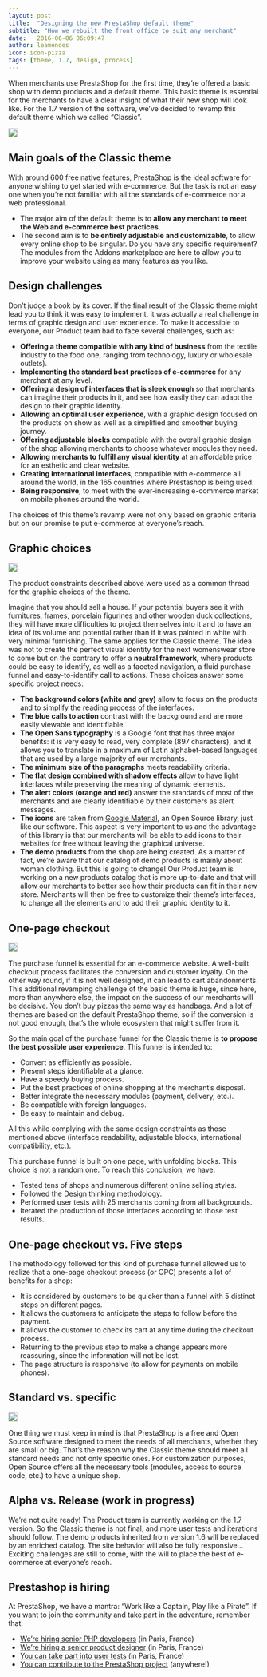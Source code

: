 ```yaml
---
layout: post
title:  "Designing the new PrestaShop default theme"
subtitle: "How we rebuilt the front office to suit any merchant"
date:   2016-06-06 06:09:47
author: leamendes
icon: icon-pizza
tags: [theme, 1.7, design, process]
---
```


When merchants use PrestaShop for the first time, they’re offered a basic shop with demo products and a default theme.
This basic theme is essential for the merchants to have a clear insight of what their new shop will look like. For the 1.7 version of the software, we’ve decided to revamp this default theme which we called “Classic”.

<img style="border: 1px solid #CCC; padding: 0px;" src="/assets/images/2016/06/PrestaShop17_DefaultTheme_Home.png">

## Main goals of the Classic theme

With around 600 free native features, PrestaShop is the ideal software for anyone wishing to get started with e-commerce. But the task is not an easy one when you’re not familiar with all the standards of e-commerce nor a web professional.

* The major aim of the default theme is to **allow any merchant to meet the Web and e-commerce best practices**.
* The second aim is to **be entirely adjustable and customizable**, to allow every online shop to be singular. Do you have any specific requirement? The modules from the Addons marketplace are here to allow you to improve your website using as many features as you like.

## Design challenges

Don’t judge a book by its cover. If the final result of the Classic theme might lead you to think it was easy to implement, it was actually a real challenge in terms of graphic design and user experience.
To make it accessible to everyone, our Product team had to face several challenges, such as:

* **Offering a theme compatible with any kind of business** from the textile industry to the food one, ranging from technology, luxury or wholesale outlets).
* **Implementing the standard best practices of e-commerce** for any merchant at any level.
* **Offering a design of interfaces that is sleek enough** so that merchants can imagine their products in it, and see how easily they can adapt the design to their graphic identity.
* **Allowing an optimal user experience**, with a graphic design focused on the products on show as well as a simplified and smoother buying journey.
* **Offering adjustable blocks** compatible with the overall graphic design of the shop allowing merchants to choose whatever modules they need.
* **Allowing merchants to fulfill any visual identity** at an affordable price for an esthetic and clear website.
* **Creating international interfaces**, compatible with e-commerce all around the world, in the 165 countries where Prestashop is being used.
* **Being responsive**, to meet with the ever-increasing e-commerce market on mobile phones around the world.

The choices of this theme’s revamp were not only based on graphic criteria but on our promise to put e-commerce at everyone’s reach.


## Graphic choices

<img style="border: 1px solid #CCC; padding: 0px;" src="/assets/images/2016/06/PrestaShop17_DefaultTheme_ProductPage.png">

The product constraints described above were used as a common thread for the graphic choices of the theme.

Imagine that you should sell a house. If your potential buyers see it with furnitures, frames,  porcelain figurines and other wooden duck collections, they will have more difficulties to project themselves into it and to have an idea of its volume and potential rather than if it was painted in white with very minimal furnishing.
The same applies for the Classic theme. The idea was not to create the perfect visual identity for the next womenswear store to come but on the contrary to offer a **neutral framework**, where products could be easy to identify, as well as a faceted navigation, a fluid purchase funnel and easy-to-identify call to actions. These choices answer some specific project needs:

* **The background colors (white and grey)** allow to focus on the products and to simplify the reading process of the interfaces.
* **The blue calls to action** contrast with the background and are more easily viewable and identifiable.
* **The Open Sans typography** is a Google font that has three major benefits: it is very easy to read, very complete (897 characters), and it allows you to translate in a maximum of Latin alphabet-based languages that are used by a large majority of our merchants.
* **The minimum size of the paragraphs** meets readability criteria.
* **The flat design combined with shadow effects** allow to have light interfaces while preserving the meaning of dynamic elements.
* **The alert colors (orange and red)** answer the standards of most of the merchants and are clearly identifiable by their customers as alert messages.
* **The icons** are taken from [Google Material](https://design.google.com/icons/), an Open Source library, just like our software. This aspect is very important to us and the advantage of this library is that our merchants will be able to add icons to their websites for free without leaving the graphical universe.
* **The demo products** from the shop are being created. As a matter of fact, we’re aware that our catalog of demo products is mainly about woman clothing. But this is going to change! Our Product team is working on a new products catalog that is more up-to-date and that will allow our merchants to better see how their products can fit in their new store.
Merchants will then be free to customize their theme’s interfaces, to change all the elements and to add their graphic identity to it.


## One-page checkout

<img style="border: 1px solid #CCC; padding: 0px;" src="/assets/images/2016/06/PrestaShop17_DefaultTheme_Checkout_Step2.png">

The purchase funnel is essential for an e-commerce website. A well-built checkout process facilitates the conversion and customer loyalty. On the other way round, if it is not well designed, it can lead to cart abandonments.
This additional revamping challenge of the basic theme is huge, since here, more than anywhere else, the impact on the success of our merchants will be decisive. You don’t buy pizzas the same way as handbags. And a lot of themes are based on the default PrestaShop theme, so if the conversion is not good enough, that’s the whole ecosystem that might suffer from it.

So the main goal of the purchase funnel for the Classic theme is **to propose the best possible user experience**. This funnel is intended to:

* Convert as efficiently as possible.
* Present steps identifiable at a glance.
* Have a speedy buying process.
* Put the best practices of online shopping at the merchant’s disposal.
* Better integrate the necessary modules (payment, delivery, etc.).
* Be compatible with foreign languages.
* Be easy to maintain and debug.


All this while complying with the same design constraints as those mentioned above (interface readability, adjustable blocks, international compatibility, etc.).

This purchase funnel is built on one page, with unfolding blocks. This choice is not a random one. To reach this conclusion, we have:

* Tested tens of shops and numerous different online selling styles.
* Followed the Design thinking methodology.
* Performed user tests with 25 merchants coming from all backgrounds.
* Iterated the production of those interfaces according to those test results.

## One-page checkout vs. Five steps

The methodology followed for this kind of purchase funnel allowed us to realize that a one-page checkout process (or OPC) presents a lot of benefits for a shop:

* It is considered by customers to be quicker than a funnel with 5 distinct steps on different pages.
* It allows the customers to anticipate the steps to follow before the payment.
* It allows the customer to check its cart at any time during the checkout process.
* Returning to the previous step to make a change appears more reassuring, since the information will not be lost.
* The page structure is responsive (to allow for payments on mobile phones).

## Standard vs. specific

<img style="border: 1px solid #CCC; padding: 0px;" src="/assets/images/2016/06/PrestaShop17_DefaultTheme_Checkout_Step2_Form.png">

One thing we must keep in mind is that PrestaShop is a free and Open Source software designed to meet the needs of all merchants, whether they are small or big. That’s the reason why the Classic theme should meet all standard needs and not only specific ones. For customization purposes, Open Source offers all the necessary tools (modules, access to source code, etc.) to have a unique shop.

## Alpha vs. Release (work in progress)
We’re not quite ready! The Product team is currently working on the 1.7 version. So the Classic theme is not final, and more user tests and iterations should follow. The demo products inherited from version 1.6 will be replaced by an enriched catalog. The site behavior will also be fully responsive... Exciting challenges are still to come, with the will to place the best of e-commerce at everyone’s reach.

## Prestashop is hiring

At PrestaShop, we have a mantra: “Work like a Captain, Play like a Pirate”.
If you want to join the community and take part in the adventure, remember that:

* [We’re hiring senior PHP developers](http://www.jobs.net/jobs/prestashop/en-gb/job/Core-Developer-H-F/J3J7HD6W6G1SCCKM7WJ/) (in Paris, France)
* [We’re hiring a senior product designer](http://www.jobs.net/jobs/prestashop/en-gb/job/Product-Designer-Senior-H-F/J3K82Z6M1RBPKQJ28W5/) (in Paris, France)
* [You can take part into user tests](http://build.prestashop.com/news/call-for-user-testing-volunteers/) (in Paris, France)
* [You can contribute to the PrestaShop project](http://build.prestashop.com/howtos/misc/contribute-to-prestashop/) (anywhere!)



